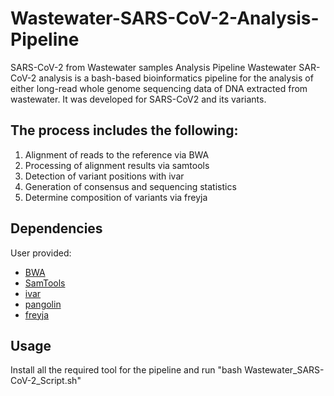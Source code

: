 # Wastewater-SARS-CoV-2-Analysis-Pipeline
SARS-CoV-2 from Wastewater samples Analysis Pipeline
Wastewater SAR-CoV-2 analysis is a bash-based bioinformatics pipeline for the analysis of either long-read whole genome sequencing data of DNA extracted from wastewater. It was developed for SARS-CoV2 and its variants.

## The process includes the following:
1. Alignment of reads to the reference via BWA
2. Processing of alignment results via samtools
3. Detection of variant positions with ivar
4. Generation of consensus and sequencing statistics
5. Determine composition of variants via freyja

## Dependencies

User provided:
- [BWA](https://github.com/lh3/bwa)
- [SamTools](https://github.com/samtools/samtools)
- [ivar](https://github.com/andersen-lab/ivar)
- [pangolin](https://github.com/cov-lineages/pangolin)
- [freyja](https://github.com/andersen-lab/Freyja)


## Usage
Install all the required tool for the pipeline and run "bash Wastewater_SARS-CoV-2_Script.sh"
